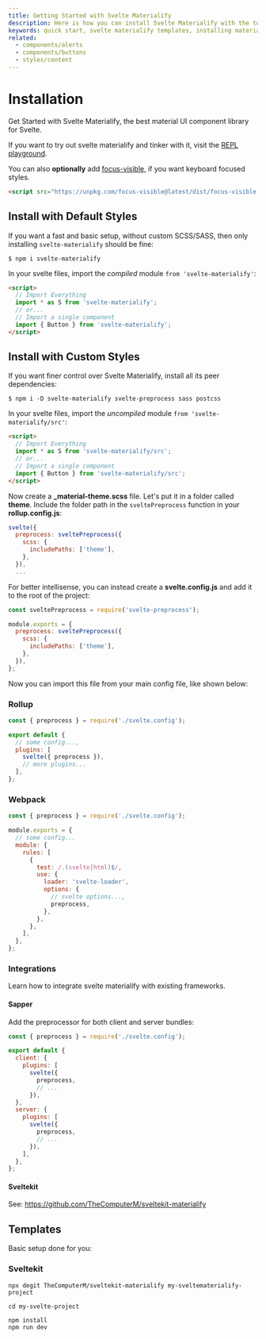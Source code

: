 ```yaml
---
title: Getting Started with Svelte Materialify
description: Here is how you can install Svelte Materialify with the tools and frameworks you love.
keywords: quick start, svelte materialify templates, installing materialify, install svelte materialify
related:
  - components/alerts
  - components/buttons
  - styles/content
---
```


# Installation

Get Started with Svelte Materialify, the best material UI component library for Svelte.

If you want to try out svelte materialify and tinker with it, visit the [REPL playground](https://svelte.dev/repl/2c55788d8ffd4458bfe9bcb5f58956db).

You can also **optionally** add [focus-visible](https://github.com/WICG/focus-visible), if you want keyboard focused styles.

```html
<script src="https://unpkg.com/focus-visible@latest/dist/focus-visible.min.js"></script>
```

## Install with Default Styles

If you want a fast and basic setup, without custom SCSS/SASS, then only installing `svelte-materialify` should be fine:

```shell
$ npm i svelte-materialify
```

In your svelte files, import the _compiled_ module `from 'svelte-materialify'`:

```html
<script>
  // Import Everything
  import * as S from 'svelte-materialify';
  // or...
  // Import a single component
  import { Button } from 'svelte-materialify';
</script>
```

## Install with Custom Styles

If you want finer control over Svelte Materialify, install all its peer dependencies:

```shell
$ npm i -D svelte-materialify svelte-preprocess sass postcss
```

In your svelte files, import the _uncompiled_ module `from 'svelte-materialify/src'`:

```html
<script>
  // Import Everything
  import * as S from 'svelte-materialify/src';
  // or...
  // Import a single component
  import { Button } from 'svelte-materialify/src';
</script>
```

Now create a **\_material-theme.scss** file. Let's put it in a folder called **theme**.
Include the folder path in the `sveltePreprocess` function in your **rollup.config.js**:

```js
svelte({
  preprocess: sveltePreprocess({
    scss: {
      includePaths: ['theme'],
    },
  }),
  ...
```

For better intellisense, you can instead create a **svelte.config.js** and add it to the root of the project:

```js
const sveltePreprocess = require('svelte-preprocess');

module.exports = {
  preprocess: sveltePreprocess({
    scss: {
      includePaths: ['theme'],
    },
  }),
};
```
Now you can import this file from your main config file, like shown below:
### Rollup

```js
const { preprocess } = require('./svelte.config');

export default {
  // some config...,
  plugins: [
    svelte({ preprocess }),
    // more plugins...
  ],
};
```

### Webpack

```js
const { preprocess } = require('./svelte.config');

module.exports = {
  // some config...
  module: {
    rules: [
      {
        test: /.(svelte|html)$/,
        use: {
          loader: 'svelte-loader',
          options: {
            // svelte options...,
            preprocess,
          },
        },
      },
    ],
  },
};
```

### Integrations

Learn how to integrate svelte materialify with existing frameworks.

#### Sapper

Add the preprocessor for both client and server bundles:

```js
const { preprocess } = require('./svelte.config');

export default {
  client: {
    plugins: [
      svelte({
        preprocess,
        // ...
      }),
  },
  server: {
    plugins: [
      svelte({
        preprocess,
        // ...
      }),
    ],
  },
};
```

#### Sveltekit

See: https://github.com/TheComputerM/sveltekit-materialify
## Templates

Basic setup done for you:

### Sveltekit

```
npx degit TheComputerM/sveltekit-materialify my-sveltematerialify-project

cd my-svelte-project

npm install
npm run dev
```
